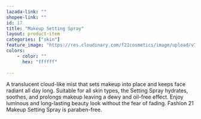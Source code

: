 ```yaml
---
lazada-link: ""
shopee-link: ""
id: 17
title: "Makeup Setting Spray"
layout: product-item
categories: ["skin"]
feature_image: "https://res.cloudinary.com/f21cosmetics/image/upload/v1565329790/setting-spray.jpg"
colors:
    - color: ""
      hex: "ffffff"    
    
---
```

A translucent cloud-like mist that sets makeup into place and keeps face radiant all day long. Suitable for all skin types, the Setting Spray hydrates, soothes, and prolongs makeup leaving a dewy and oil-free effect. Enjoy luminous and long-lasting beauty look without the fear of fading. Fashion 21 Makeup Setting Spray is paraben-free.

